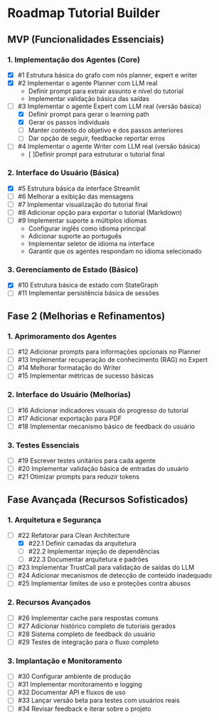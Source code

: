 # Roadmap Tutorial Builder

## MVP (Funcionalidades Essenciais)

### 1. Implementação dos Agentes (Core)

- [x] #1 Estrutura básica do grafo com nós planner, expert e writer
- [x] #2 Implementar o agente Planner com LLM real
  - Definir prompt para extrair assunto e nível do tutorial
  - Implementar validação básica das saídas
- [ ] #3 Implementar o agente Expert com LLM real (versão básica)
  - [x] Definir prompt para gerar o learning path
  - [x] Gerar os passos individuais
  - [ ] Manter contexto do objetivo e dos passos anteriores
  - [ ] Dar opção de seguir, feedbacke reportar erros
- [ ] #4 Implementar o agente Writer com LLM real (versão básica)
  - [ ]Definir prompt para estruturar o tutorial final

### 2. Interface do Usuário (Básica)

- [x] #5 Estrutura básica da interface Streamlit
- [ ] #6 Melhorar a exibição das mensagens
- [ ] #7 Implementar visualização do tutorial final
- [ ] #8 Adicionar opção para exportar o tutorial (Markdown)
- [ ] #9 Implementar suporte a múltiplos idiomas
  - Configurar inglês como idioma principal
  - Adicionar suporte ao português
  - Implementar seletor de idioma na interface
  - Garantir que os agentes respondam no idioma selecionado

### 3. Gerenciamento de Estado (Básico)

- [x] #10 Estrutura básica de estado com StateGraph
- [ ] #11 Implementar persistência básica de sessões

## Fase 2 (Melhorias e Refinamentos)

### 1. Aprimoramento dos Agentes

- [ ] #12 Adicionar prompts para informações opcionais no Planner
- [ ] #13 Implementar recuperação de conhecimento (RAG) no Expert
- [ ] #14 Melhorar formatação do Writer
- [ ] #15 Implementar métricas de sucesso básicas

### 2. Interface do Usuário (Melhorias)

- [ ] #16 Adicionar indicadores visuais do progresso do tutorial
- [ ] #17 Adicionar exportação para PDF
- [ ] #18 Implementar mecanismo básico de feedback do usuário

### 3. Testes Essenciais

- [ ] #19 Escrever testes unitários para cada agente
- [ ] #20 Implementar validação básica de entradas do usuário
- [ ] #21 Otimizar prompts para reduzir tokens

## Fase Avançada (Recursos Sofisticados)

### 1. Arquitetura e Segurança

- [ ] #22 Refatorar para Clean Architecture
  - [x] #22.1 Definir camadas da arquitetura
  - [ ] #22.2 Implementar injeção de dependências
  - [ ] #22.3 Documentar arquitetura e padrões
- [ ] #23 Implementar TrustCall para validação de saídas do LLM
- [ ] #24 Adicionar mecanismos de detecção de conteúdo inadequado
- [ ] #25 Implementar limites de uso e proteções contra abusos

### 2. Recursos Avançados

- [ ] #26 Implementar cache para respostas comuns
- [ ] #27 Adicionar histórico completo de tutoriais gerados
- [ ] #28 Sistema completo de feedback do usuário
- [ ] #29 Testes de integração para o fluxo completo

### 3. Implantação e Monitoramento

- [ ] #30 Configurar ambiente de produção
- [ ] #31 Implementar monitoramento e logging
- [ ] #32 Documentar API e fluxos de uso
- [ ] #33 Lançar versão beta para testes com usuários reais
- [ ] #34 Revisar feedback e iterar sobre o projeto
